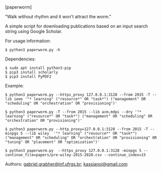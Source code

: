 [paperworm]

"Walk without rhythm and it won't attract the worm."


A simple script for downloading publications based on an input search string using Google Scholar.

For usage information:

	$ python3 paperworm.py -h  

Dependencies:

	$ sudo apt install python3-pip
	$ pip3 install scholarly
	$ pip3 install PyPDF2


Example:

	$ python3 paperworm.py --https_proxy 127.0.0.1:3128 --from 2015 -T --lib ieee '"* learning" ("resource*" OR "task*") ("management" OR "scheduling" OR "orchestration" OR "provisioning")'

	$ python3 paperworm.py -T --from 2015 --lib acm,mdpi --dry '"* learning" ("resource*" OR "task*") ("management" OR "scheduling" OR "orchestration" OR "provisioning")'

	$ python3 paperworm.py --http_proxy=127.0.0.1:3128 --from 2015 -T --minpgs 5 --lib wiley  '"* learning" ("resource*" OR "task*") ("management" OR "scheduling" OR "orchestration" OR "provisioning" OR "tuning" OR "placement" OR "optimization")'

	$ python3 paperworm.py  --https_proxy 127.0.0.1:3128 -minpgs 5 --continue_file=papers/pre-wiley-2015-2020.csv --continue_index=15

Authors:
 gabriel.grabher@inf.ufrgs.br; 
 kassianoj@gmail.com

